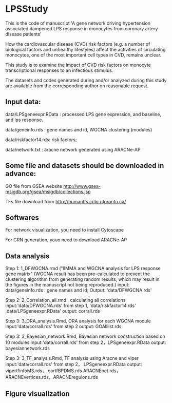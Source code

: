 # LPSStudy
This is the code of manuscript 'A gene network driving hypertension associated dampened LPS response in monocytes from coronary artery disease patients'

How the cardiovascular disease (CVD) risk factors (e.g. a number of biological factors and unhealthy lifestyles) affect the activities of circulating monocytes, one of the most important cell types in CVD, remains unclear.

This study is to examine the impact of CVD risk factors on monocyte transcriptional responses to an infectious stimulus.

The datasets and codes generated during and/or analyzed during this study are available from the corresponding author on reasonable request.

Input data:
----------------------------------
data/LPSgeneexpr.RData : processed LPS gene expression, and baseline, and lps response.

data/geneinfo.rds : gene names and id, WGCNA clustering (modules)

data/riskfactor14.rds: risk factors;

data/network.txt :  aracne network generated using ARACNe-AP


Some file and datasets should be downloaded in advance:
----------------------------------
GO file from GSEA website http://www.gsea-msigdb.org/gsea/msigdb/collections.jsp

TFs file download from http://humantfs.ccbr.utoronto.ca/


Softwares
----------------------------------

For network visualization, you need to install Cytoscape

For GRN generation, youo need to download ARACNe-AP



Data analysis
------------------------------------
Step 1: 1_DFWGCNA.rmd ("lIMMA and WGCNA analysis for LPS response gene matrix" (WGCNA result has been pre-calculated to prevent the clustering algorithm from generating random results, which may result in the figures in the manuscript not being reproduced.) 
input: data/geneinfo.rds : gene names and id; 
Output: 'data/DFWGCNA.rds'

Step 2: 2_Correlation_all.rmd , calculating all correlations
input:'data/DFWGCNA.rds' from step 1, 'data/riskfactor14.rds' ,data/LPSgeneexpr.RData'
output: corrall.rds


Step 3: 3_ORA_analysis.Rmd, ORA analysis for each WGCNA module
input:'data/corrall.rds' from step 2
output: GOAlllist.rds


Step 3: 3_Bayesian_network.Rmd, Bayesian network construction based on 10 modules
input:'data/corrall.rds' from step 2，LPSgeneexpr.RData
output: bayesiannetwork.rds


Step 3: 3_TF_analysis.Rmd, TF analysis using Aracne and viper
input:'data/corrall.rds' from step 2， LPSgeneexpr.RData
output: vipertfinfoMS.rds， cortfBPDMS.rds ARACNEnet.rds， ARACNEvertices.rds，ARACNEregulons.rds


Figure visualization
--------------------------------


